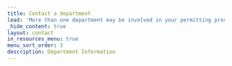 ```yaml
---
title: Contact a department
lead: 'More than one department may be involved in your permitting process. For more detailed information, please visit each department’s page.'
_hide_content: true
layout: contact
in_resources_menu: true
menu_sort_order: 3
description: Department Information
---
```

